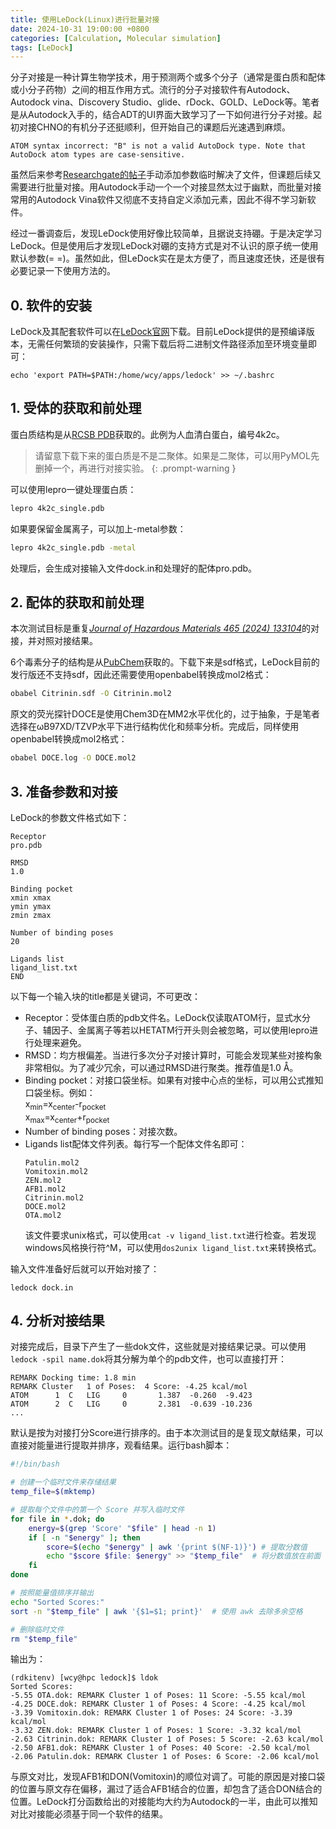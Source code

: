 ```yaml
---
title: 使用LeDock(Linux)进行批量对接
date: 2024-10-31 19:00:00 +0800
categories: [Calculation, Molecular simulation]
tags: [LeDock]     
---
```

分子对接是一种计算生物学技术，用于预测两个或多个分子（通常是蛋白质和配体或小分子药物）之间的相互作用方式。流行的分子对接软件有Autodock、Autodock vina、Discovery Studio、glide、rDock、GOLD、LeDock等。笔者是从Autodock入手的，结合ADT的UI界面大致学习了一下如何进行分子对接。起初对接CHNO的有机分子还挺顺利，但开始自己的课题后光速遇到麻烦。
```
ATOM syntax incorrect: "B" is not a valid AutoDock type. Note that AutoDock atom types are case-sensitive.
```
虽然后来参考[Researchgate的帖子](https://www.researchgate.net/post/How-to-add-Cobalt-atomic-parameter-in-autodock-42)手动添加参数临时解决了文件，但课题后续又需要进行批量对接。用Autodock手动一个一个对接显然太过于幽默，而批量对接常用的Autodock Vina软件又彻底不支持自定义添加元素，因此不得不学习新软件。

经过一番调查后，发现LeDock使用好像比较简单，且据说支持硼。于是决定学习LeDock。但是使用后才发现LeDock对硼的支持方式是对不认识的原子统一使用默认参数(= =)。虽然如此，但LeDock实在是太方便了，而且速度还快，还是很有必要记录一下使用方法的。  
## 0. 软件的安装
LeDock及其配套软件可以在[LeDock官网](https://www.lephar.com/download)下载。目前LeDock提供的是预编译版本，无需任何繁琐的安装操作，只需下载后将二进制文件路径添加至环境变量即可：
~~~
echo 'export PATH=$PATH:/home/wcy/apps/ledock' >> ~/.bashrc
~~~
## 1. 受体的获取和前处理
蛋白质结构是从[RCSB PDB](https://www.rcsb.org/)获取的。此例为人血清白蛋白，编号4k2c。
> 请留意下载下来的蛋白质是不是二聚体。如果是二聚体，可以用PyMOL先删掉一个，再进行对接实验。
{: .prompt-warning }

可以使用lepro一键处理蛋白质：
```bash
lepro 4k2c_single.pdb
```
如果要保留金属离子，可以加上-metal参数：
```bash
lepro 4k2c_single.pdb -metal
```
处理后，会生成对接输入文件dock.in和处理好的配体pro.pdb。


## 2. 配体的获取和前处理
本次测试目标是重复[*Journal of Hazardous Materials 465 (2024) 133104*](https://www.sciencedirect.com/science/article/pii/S0304389423023889?via%3Dihub)的对接，并对照对接结果。

6个毒素分子的结构是从[PubChem](https://pubchem.ncbi.nlm.nih.gov/)获取的。下载下来是sdf格式，LeDock目前的发行版还不支持sdf，因此还需要使用openbabel转换成mol2格式：
```bash
obabel Citrinin.sdf -O Citrinin.mol2
```
原文的荧光探针DOCE是使用Chem3D在MM2水平优化的，过于抽象，于是笔者选择在ωB97XD/TZVP水平下进行结构优化和频率分析。完成后，同样使用openbabel转换成mol2格式：
```bash
obabel DOCE.log -O DOCE.mol2
```
## 3. 准备参数和对接
LeDock的参数文件格式如下：
```
Receptor
pro.pdb

RMSD
1.0

Binding pocket
xmin xmax 
ymin ymax 
zmin zmax 

Number of binding poses
20

Ligands list
ligand_list.txt
END
```
以下每一个输入块的title都是关键词，不可更改：
- Receptor：受体蛋白质的pdb文件名。LeDock仅读取ATOM行，显式水分子、辅因子、金属离子等若以HETATM行开头则会被忽略，可以使用lepro进行处理来避免。
- RMSD：均方根偏差。当进行多次分子对接计算时，可能会发现某些对接构象非常相似。为了减少冗余，可以通过RMSD进行聚类。推荐值是1.0 Å。
- Binding pocket：对接口袋坐标。如果有对接中心点的坐标，可以用公式推知口袋坐标。例如：   
  x<sub>min</sub>=x<sub>center</sub>-r<sub>pocket</sub>  
  x<sub>max</sub>=x<sub>center</sub>+r<sub>pocket</sub>
- Number of binding poses：对接次数。
- Ligands list配体文件列表。每行写一个配体文件名即可：
  ```
  Patulin.mol2
  Vomitoxin.mol2
  ZEN.mol2
  AFB1.mol2
  Citrinin.mol2
  DOCE.mol2
  OTA.mol2
  ```
  该文件要求unix格式，可以使用`cat -v ligand_list.txt`进行检查。若发现windows风格换行符^M，可以使用`dos2unix ligand_list.txt`来转换格式。

输入文件准备好后就可以开始对接了：
~~~
ledock dock.in
~~~
## 4. 分析对接结果
对接完成后，目录下产生了一些dok文件，这些就是对接结果记录。可以使用``ledock -spil name.dok``将其分解为单个的pdb文件，也可以直接打开：
~~~
REMARK Docking time: 1.8 min
REMARK Cluster   1 of Poses:  4 Score: -4.25 kcal/mol
ATOM      1  C   LIG     0       1.387  -0.260  -9.423
ATOM      2  C   LIG     0       2.381  -0.639 -10.236
...
~~~
默认是按为对接打分Score进行排序的。由于本次测试目的是复现文献结果，可以直接对能量进行提取并排序，观看结果。运行bash脚本：
~~~bash
#!/bin/bash

# 创建一个临时文件来存储结果
temp_file=$(mktemp)

# 提取每个文件中的第一个 Score 并写入临时文件
for file in *.dok; do
    energy=$(grep 'Score' "$file" | head -n 1)
    if [ -n "$energy" ]; then
        score=$(echo "$energy" | awk '{print $(NF-1)}') # 提取分数值
        echo "$score $file: $energy" >> "$temp_file"  # 将分数值放在前面
    fi
done

# 按照能量值排序并输出
echo "Sorted Scores:"
sort -n "$temp_file" | awk '{$1=$1; print}'  # 使用 awk 去除多余空格

# 删除临时文件
rm "$temp_file"
~~~
输出为：
~~~
(rdkitenv) [wcy@hpc ledock]$ ldok
Sorted Scores:
-5.55 OTA.dok: REMARK Cluster 1 of Poses: 11 Score: -5.55 kcal/mol
-4.25 DOCE.dok: REMARK Cluster 1 of Poses: 4 Score: -4.25 kcal/mol
-3.39 Vomitoxin.dok: REMARK Cluster 1 of Poses: 24 Score: -3.39 kcal/mol
-3.32 ZEN.dok: REMARK Cluster 1 of Poses: 1 Score: -3.32 kcal/mol
-2.63 Citrinin.dok: REMARK Cluster 1 of Poses: 5 Score: -2.63 kcal/mol
-2.50 AFB1.dok: REMARK Cluster 1 of Poses: 40 Score: -2.50 kcal/mol
-2.06 Patulin.dok: REMARK Cluster 1 of Poses: 6 Score: -2.06 kcal/mol
~~~
与原文对比，发现AFB1和DON(Vomitoxin)的顺位对调了。可能的原因是对接口袋的位置与原文存在偏移，漏过了适合AFB1结合的位置，却包含了适合DON结合的位置。LeDock打分函数给出的对接能均大约为Autodock的一半，由此可以推知对比对接能必须基于同一个软件的结果。